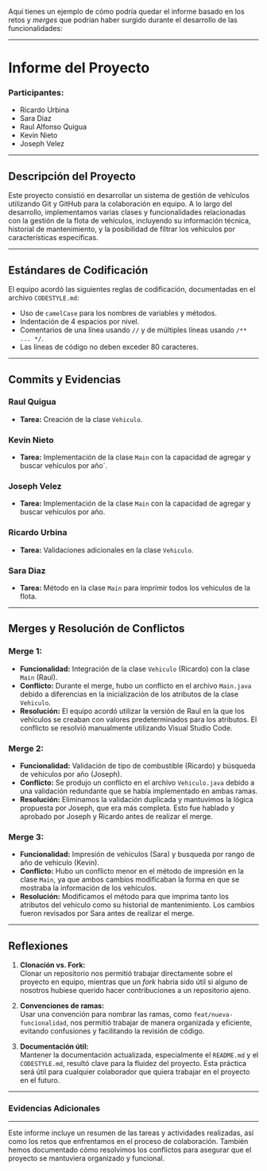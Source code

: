 Aquí tienes un ejemplo de cómo podría quedar el informe basado en los retos y _merges_ que podrían haber surgido durante el desarrollo de las funcionalidades:

---

# **Informe del Proyecto**

### **Participantes:**
- Ricardo Urbina
- Sara Diaz
- Raul Alfonso Quigua
- Kevin Nieto
- Joseph Velez

---

## **Descripción del Proyecto**

Este proyecto consistió en desarrollar un sistema de gestión de vehículos utilizando Git y GitHub para la colaboración en equipo. A lo largo del desarrollo, implementamos varias clases y funcionalidades relacionadas con la gestión de la flota de vehículos, incluyendo su información técnica, historial de mantenimiento, y la posibilidad de filtrar los vehículos por características específicas.

---

## **Estándares de Codificación**

El equipo acordó las siguientes reglas de codificación, documentadas en el archivo `CODESTYLE.md`:
- Uso de `camelCase` para los nombres de variables y métodos.
- Indentación de 4 espacios por nivel.
- Comentarios de una línea usando `//` y de múltiples líneas usando `/** ... */`.
- Las líneas de código no deben exceder 80 caracteres.

---

## **Commits y Evidencias**

### **Raul Quigua**
- **Tarea:** Creación de la clase `Vehiculo`.


### **Kevin Nieto**
- **Tarea:** Implementación de la clase `Main` con la capacidad de agregar y buscar vehículos por año`.


### **Joseph Velez**
- **Tarea:** Implementación de la clase `Main` con la capacidad de agregar y buscar vehículos por año.


### **Ricardo Urbina**
- **Tarea:** Validaciones adicionales en la clase `Vehiculo`.
   

### **Sara Diaz**
- **Tarea:** Método en la clase `Main` para imprimir todos los vehículos de la flota.

---

## **Merges y Resolución de Conflictos**

### **Merge 1:**
- **Funcionalidad:** Integración de la clase `Vehiculo` (Ricardo) con la clase `Main` (Raul).
- **Conflicto:** Durante el merge, hubo un conflicto en el archivo `Main.java` debido a diferencias en la inicialización de los atributos de la clase `Vehiculo`.
- **Resolución:** El equipo acordó utilizar la versión de Raul en la que los vehículos se creaban con valores predeterminados para los atributos. El conflicto se resolvió manualmente utilizando Visual Studio Code.

### **Merge 2:**
- **Funcionalidad:** Validación de tipo de combustible (Ricardo) y búsqueda de vehículos por año (Joseph).
- **Conflicto:** Se produjo un conflicto en el archivo `Vehiculo.java` debido a una validación redundante que se había implementado en ambas ramas.
- **Resolución:** Eliminamos la validación duplicada y mantuvimos la lógica propuesta por Joseph, que era más completa. Esto fue hablado y aprobado por Joseph y Ricardo antes de realizar el merge.

### **Merge 3:**
- **Funcionalidad:** Impresión de vehículos (Sara) y busqueda por rango de año de vehiculo (Kevin).
- **Conflicto:** Hubo un conflicto menor en el método de impresión en la clase `Main`, ya que ambos cambios modificaban la forma en que se mostraba la información de los vehículos.
- **Resolución:** Modificamos el método para que imprima tanto los atributos del vehículo como su historial de mantenimiento. Los cambios fueron revisados por Sara antes de realizar el merge.

---

## **Reflexiones**

1. **Clonación vs. Fork:**  
   Clonar un repositorio nos permitió trabajar directamente sobre el proyecto en equipo, mientras que un _fork_ habría sido útil si alguno de nosotros hubiese querido hacer contribuciones a un repositorio ajeno.

2. **Convenciones de ramas:**  
   Usar una convención para nombrar las ramas, como `feat/nueva-funcionalidad`, nos permitió trabajar de manera organizada y eficiente, evitando confusiones y facilitando la revisión de código.

3. **Documentación útil:**  
   Mantener la documentación actualizada, especialmente el `README.md` y el `CODESTYLE.md`, resultó clave para la fluidez del proyecto. Esta práctica será útil para cualquier colaborador que quiera trabajar en el proyecto en el futuro.

---

### **Evidencias Adicionales**



---

Este informe incluye un resumen de las tareas y actividades realizadas, así como los retos que enfrentamos en el proceso de colaboración. También hemos documentado cómo resolvimos los conflictos para asegurar que el proyecto se mantuviera organizado y funcional.


